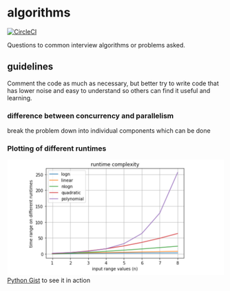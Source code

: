 # algorithms
[![CircleCI](https://circleci.com/gh/pranavgarg/algorithms.svg?style=svg)](https://circleci.com/gh/pranavgarg/algorithms)

Questions to common interview algorithms or problems asked.

## guidelines

Comment the code as much as necessary, but better try to write code that has lower noise and easy to understand so others can find it useful and learning.

### difference between concurrency and parallelism
 
break the problem down into individual components which can be done 


### Plotting of different runtimes
![runtime plot](.images/runtime.png "RunTime Plot")
[Python Gist](https://gist.github.com/pranavgarg/58744db65aed50f0dbe7f99217228ffa) to see it in action
 
 